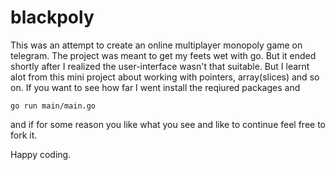 # **blackpoly**

This was an attempt to create an online multiplayer monopoly game on telegram. 
The project was meant to get my feets wet with go. But it ended shortly after I realized the 
user-interface wasn't that suitable. But I learnt alot from this mini project about working with 
pointers, array(slices) and so on. If you want to see how far I went install the reqiured packages 
and 

`go run main/main.go`

and if for some reason you like what you see and like to continue feel free to fork it. 

Happy coding.